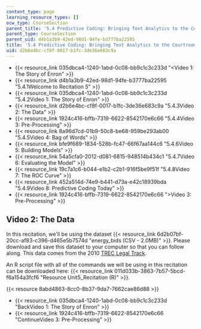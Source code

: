 ```yaml
---
content_type: page
learning_resource_types: []
ocw_type: CourseSection
parent_title: '5.4 Predictive Coding: Bringing Text Analytics to the Courtroom  (Recitation)'
parent_type: CourseSection
parent_uid: d4b1a3b9-42ed-98d1-94fe-b3777ba22595
title: '5.4 Predictive Coding: Bringing Text Analytics to the Courtroom  (Recitation)'
uid: d2b6e4bc-cf8f-0017-b1fc-3de36e683c9a
---
```


*   {{< resource_link 035dbca4-1240-1abd-0c08-bb9c1c3c233d "\<Video 1: The Story of Enron" >}}
*   {{< resource_link d4b1a3b9-42ed-98d1-94fe-b3777ba22595 "5.4.1Welcome to Recitation 5" >}}
*   {{< resource_link 035dbca4-1240-1abd-0c08-bb9c1c3c233d "5.4.2Video 1: The Story of Enron" >}}
*   {{< resource_link d2b6e4bc-cf8f-0017-b1fc-3de36e683c9a "5.4.3Video 2: The Data" >}}
*   {{< resource_link 1924c416-bffb-7319-6622-8542170e6c66 "5.4.4Video 3: Pre-Processing" >}}
*   {{< resource_link 8a96d7cd-01b9-50c8-be68-959be293ab00 "5.4.5Video 4: Bag of Words" >}}
*   {{< resource_link bfe9f689-1834-528b-fc47-66f67aa144c6 "5.4.6Video 5: Building Models" >}}
*   {{< resource_link 54a5cfa0-2012-d081-6815-948514b434c1 "5.4.7Video 6: Evaluating the Model" >}}
*   {{< resource_link 19c7a1c6-b044-e1b2-c2b1-916f5be9f51f "5.4.8Video 7: The ROC Curve" >}}
*   {{< resource_link 452a514d-74e9-b441-d73a-e42c18939bda "5.4.9Video 8: Predictive Coding Today" >}}
*   {{< resource_link 1924c416-bffb-7319-6622-8542170e6c66 "\>Video 3: Pre-Processing" >}}

Video 2: The Data
-----------------

In this recitation, we'll be using the dataset {{< resource_link 6d2b07bf-20cc-af83-c396-d465e5b7574d "energy\_bids (CSV - 2.0MB)" >}}. Please download and save this dataset to your computer so that you can follow along. This data comes from the 2010 [TREC Legal Track](http://trec-legal.umiacs.umd.edu/).

An R script file with all of the commands we will be using in this recitation can be downloaded here: {{< resource_link 011d033b-3863-7b57-5bcd-f6a154a3fcf6 "Resource Unit5\_Recitation (R)" >}}.

{{< resource 8abd4863-8cc0-8b37-9da7-7662cae86d88 >}}

*   {{< resource_link 035dbca4-1240-1abd-0c08-bb9c1c3c233d "BackVideo 1: The Story of Enron" >}}
*   {{< resource_link 1924c416-bffb-7319-6622-8542170e6c66 "ContinueVideo 3: Pre-Processing" >}}